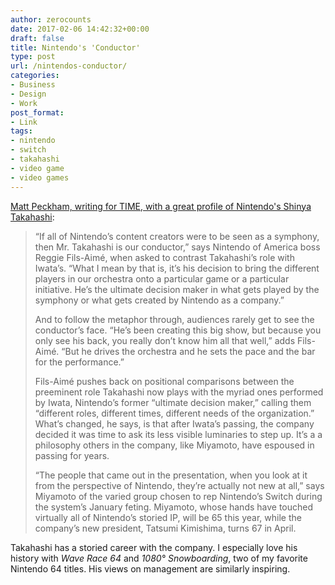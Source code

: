 ```yaml
---
author: zerocounts
date: 2017-02-06 14:42:32+00:00
draft: false
title: Nintendo's 'Conductor'
type: post
url: /nintendos-conductor/
categories:
- Business
- Design
- Work
post_format:
- Link
tags:
- nintendo
- switch
- takahashi
- video game
- video games
---
```


[Matt Peckham, writing for TIME, with a great profile of Nintendo's Shinya Takahashi](http://time.com/4653977/shinya-takahashi-nintendo/):


<blockquote>“If all of Nintendo’s content creators were to be seen as a symphony, then Mr. Takahashi is our conductor,” says Nintendo of America boss Reggie Fils-Aimé, when asked to contrast Takahashi’s role with Iwata’s. “What I mean by that is, it’s his decision to bring the different players in our orchestra onto a particular game or a particular initiative. He’s the ultimate decision maker in what gets played by the symphony or what gets created by Nintendo as a company.”

And to follow the metaphor through, audiences rarely get to see the conductor’s face. “He’s been creating this big show, but because you only see his back, you really don’t know him all that well,” adds Fils-Aimé. “But he drives the orchestra and he sets the pace and the bar for the performance.”

Fils-Aimé pushes back on positional comparisons between the preeminent role Takahashi now plays with the myriad ones performed by Iwata, Nintendo’s former “ultimate decision maker,” calling them “different roles, different times, different needs of the organization.” What’s changed, he says, is that after Iwata’s passing, the company decided it was time to ask its less visible luminaries to step up. It’s a a philosophy others in the company, like Miyamoto, have espoused in passing for years.

“The people that came out in the presentation, when you look at it from the perspective of Nintendo, they’re actually not new at all,” says Miyamoto of the varied group chosen to rep Nintendo’s Switch during the system’s January feting. Miyamoto, whose hands have touched virtually all of Nintendo’s storied IP, will be 65 this year, while the company’s new president, Tatsumi Kimishima, turns 67 in April.</blockquote>


Takahashi has a storied career with the company. I especially love his history with _Wave Race 64_ and _1080° Snowboarding_, two of my favorite Nintendo 64 titles. His views on management are similarly inspiring.

